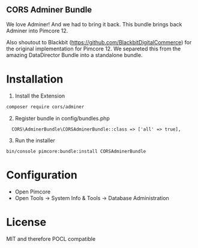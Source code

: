 CORS Adminer Bundle
--------

We love Adminer! And we had to bring it back. This bundle brings back Adminer into Pimcore 12.

Also shoutout to Blackbit (https://github.com/BlackbitDigitalCommerce) for the original implementation for Pimcore 12. We separeted this from the amazing DataDirector Bundle into a standalone bundle.

# Installation

1. Install the Extension
  ```bash
  composer require cors/adminer
  ````
2. Register bundle in config/bundles.php
  ```
    CORS\AdminerBundle\CORSAdminerBundle::class => ['all' => true],
  ```
3. Run the installer
  ```
  bin/console pimcore:bundle:install CORSAdminerBundle
  ```

# Configuration

- Open Pimcore
- Open Tools -> System Info & Tools -> Database Administration 

# License
MIT and therefore POCL compatible
